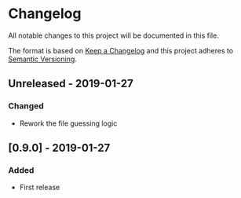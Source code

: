 # Changelog

All notable changes to this project will be documented in this file.

The format is based on [Keep a Changelog](http://keepachangelog.com/en/1.0.0/)
and this project adheres to [Semantic Versioning](http://semver.org/spec/v2.0.0.html).

## Unreleased - 2019-01-27

### Changed

- Rework the file guessing logic

## [0.9.0] - 2019-01-27

### Added

- First release

